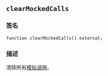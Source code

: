 ## `clearMockedCalls`

### 签名

```solidity
function clearMockedCalls() external;
```

### 描述

清除所有[模拟调用](./mock-call.md)。
